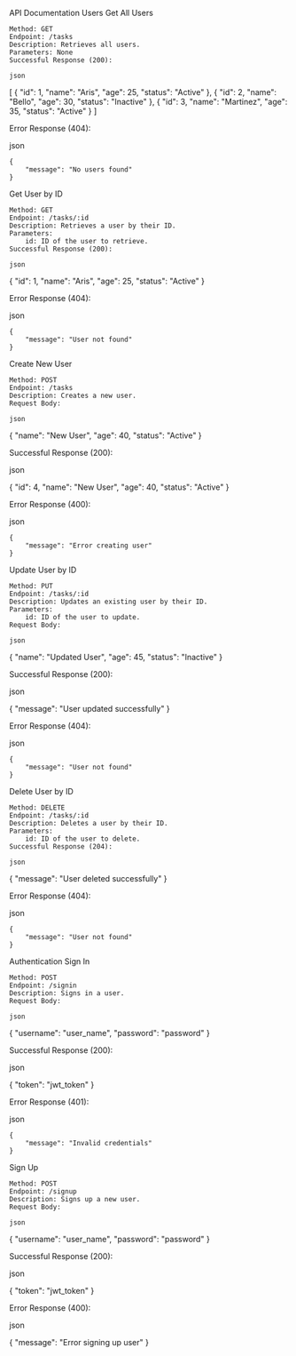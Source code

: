 API Documentation
Users
Get All Users

    Method: GET
    Endpoint: /tasks
    Description: Retrieves all users.
    Parameters: None
    Successful Response (200):

    json

[
    {
        "id": 1,
        "name": "Aris",
        "age": 25,
        "status": "Active"
    },
    {
        "id": 2,
        "name": "Bello",
        "age": 30,
        "status": "Inactive"
    },
    {
        "id": 3,
        "name": "Martinez",
        "age": 35,
        "status": "Active"
    }
]

Error Response (404):

json

    {
        "message": "No users found"
    }

Get User by ID

    Method: GET
    Endpoint: /tasks/:id
    Description: Retrieves a user by their ID.
    Parameters:
        id: ID of the user to retrieve.
    Successful Response (200):

    json

{
    "id": 1,
    "name": "Aris",
    "age": 25,
    "status": "Active"
}

Error Response (404):

json

    {
        "message": "User not found"
    }

Create New User

    Method: POST
    Endpoint: /tasks
    Description: Creates a new user.
    Request Body:

    json

{
    "name": "New User",
    "age": 40,
    "status": "Active"
}

Successful Response (200):

json

{
    "id": 4,
    "name": "New User",
    "age": 40,
    "status": "Active"
}

Error Response (400):

json

    {
        "message": "Error creating user"
    }

Update User by ID

    Method: PUT
    Endpoint: /tasks/:id
    Description: Updates an existing user by their ID.
    Parameters:
        id: ID of the user to update.
    Request Body:

    json

{
    "name": "Updated User",
    "age": 45,
    "status": "Inactive"
}

Successful Response (200):

json

{
    "message": "User updated successfully"
}

Error Response (404):

json

    {
        "message": "User not found"
    }

Delete User by ID

    Method: DELETE
    Endpoint: /tasks/:id
    Description: Deletes a user by their ID.
    Parameters:
        id: ID of the user to delete.
    Successful Response (204):

    json

{
    "message": "User deleted successfully"
}

Error Response (404):

json

    {
        "message": "User not found"
    }

Authentication
Sign In

    Method: POST
    Endpoint: /signin
    Description: Signs in a user.
    Request Body:

    json

{
    "username": "user_name",
    "password": "password"
}

Successful Response (200):

json

{
    "token": "jwt_token"
}

Error Response (401):

json

    {
        "message": "Invalid credentials"
    }

Sign Up

    Method: POST
    Endpoint: /signup
    Description: Signs up a new user.
    Request Body:

    json

{
    "username": "user_name",
    "password": "password"
}

Successful Response (200):

json

{
    "token": "jwt_token"
}

Error Response (400):

json

{
    "message": "Error signing up user"
}
